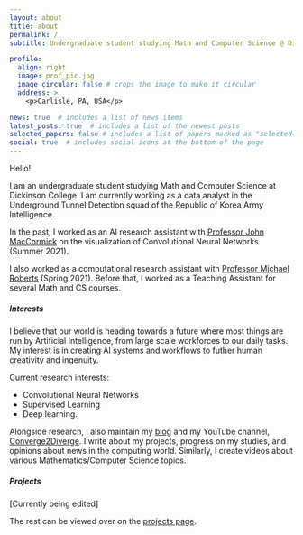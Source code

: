 ```yaml
---
layout: about
title: about
permalink: /
subtitle: Undergraduate student studying Math and Computer Science @ Dickinson College.

profile:
  align: right
  image: prof_pic.jpg
  image_circular: false # crops the image to make it circular
  address: >
    <p>Carlisle, PA, USA</p>

news: true  # includes a list of news items
latest_posts: true  # includes a list of the newest posts
selected_papers: false # includes a list of papers marked as "selected={true}"
social: true  # includes social icons at the bottom of the page
---
```

Hello!

I am an undergraduate student studying Math and Computer Science at Dickinson College. I am currently working as a data analyst in the Underground Tunnel Detection squad of the Republic of Korea Army Intelligence.

In the past, I worked as an AI research assistant with [Professor John MacCormick](https://www.dickinson.edu/johnmaccormick) on the visualization of Convolutional Neural Networks (Summer 2021).

I also worked as a computational research assistant with [Professor Michael Roberts](https://www.dickinson.edu/site/custom_scripts/dc_faculty_profile_index.php?fac=robertsm) (Spring 2021). Before that, I worked as a Teaching Assistant for several Math and CS courses.

##### Interests
I believe that our world is heading towards a future where most things are run by Artificial Intelligence, from large scale workforces to our daily tasks. My interest is in creating AI systems and workflows to futher human creativity and ingenuity.

Current research interests:
- Convolutional Neural Networks
- Supervised Learning
- Deep learning.

Alongside research, I also maintain my [blog](./blog/index.html) and my YouTube channel, [Converge2Diverge](https://youtube.com/converge2diverge). I write about my projects, progress on my studies, and opinions about news in the computing world. Similarly, I create videos about various Mathematics/Computer Science topics.

##### Projects
[Currently being edited]

The rest can be viewed over on the [projects page](https://boosungkim.github.io/projects/).